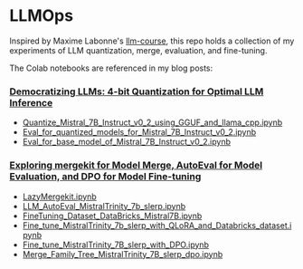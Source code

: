 # LLMOps

Inspired by Maxime Labonne's [llm-course](https://github.com/mlabonne/llm-course), this repo holds a collection of my experiments of LLM quantization, merge, evaluation, and fine-tuning.

The Colab notebooks are referenced in my blog posts:

### [Democratizing LLMs: 4-bit Quantization for Optimal LLM Inference](https://medium.com/towards-data-science/democratizing-llms-4-bit-quantization-for-optimal-llm-inference-be30cf4e0e34?sk=3c394a4eec9ad7744200a15e1c02fd83)
- [Quantize_Mistral_7B_Instruct_v0_2_using_GGUF_and_llama_cpp.ipynb](https://github.com/wenqiglantz/llmops/blob/main/Quantize_Mistral_7B_Instruct_v0_2_using_GGUF_and_llama_cpp.ipynb)
- [Eval_for_quantized_models_for_Mistral_7B_Instruct_v0_2.ipynb](https://github.com/wenqiglantz/llmops/blob/main/Eval_for_quantized_models_for_Mistral_7B_Instruct_v0_2.ipynb)
- [Eval_for_base_model_of_Mistral_7B_Instruct_v0_2.ipynb](https://github.com/wenqiglantz/llmops/blob/main/Eval_for_base_model_of_Mistral_7B_Instruct_v0_2.ipynb)

### [Exploring mergekit for Model Merge, AutoEval for Model Evaluation, and DPO for Model Fine-tuning](https://medium.com/towards-data-science/exploring-mergekit-for-model-merge-and-autoeval-for-model-evaluation-c681766fd1f3?sk=2e4dad6a2315388ddca4a99478ca1792)
- [LazyMergekit.ipynb](https://github.com/wenqiglantz/llmops/blob/main/LazyMergekit.ipynb)
- [LLM_AutoEval_MistralTrinity_7b_slerp.ipynb](https://github.com/wenqiglantz/llmops/blob/main/LLM_AutoEval_MistralTrinity_7b_slerp.ipynb)
- [FineTuning_Dataset_DataBricks_Mistral7B.ipynb](https://github.com/wenqiglantz/llmops/blob/main/FineTuning_Dataset_DataBricks_Mistral7B.ipynb)
- [Fine_tune_MistralTrinity_7b_slerp_with_QLoRA_and_Databricks_dataset.ipynb](https://github.com/wenqiglantz/llmops/blob/main/Fine_tune_MistralTrinity_7b_slerp_with_QLoRA_and_Databricks_dataset.ipynb)
- [Fine_tune_MistralTrinity_7B_slerp_with_DPO.ipynb](https://github.com/wenqiglantz/llmops/blob/main/Fine_tune_MistralTrinity_7B_slerp_with_DPO.ipynb)
- [Merge_Family_Tree_MistralTrinity_7B_slerp_dpo.ipynb](https://github.com/wenqiglantz/llmops/blob/main/Merge_Family_Tree_MistralTrinity_7B_slerp_dpo.ipynb)

